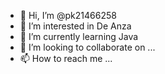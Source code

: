 - 👋 Hi, I’m @pk21466258
- 👀 I’m interested in De Anza
- 🌱 I’m currently learning Java
- 💞️ I’m looking to collaborate on ...
- 📫 How to reach me ...

<!---
pk21466258/pk21466258 is a ✨ special ✨ repository because its `README.md` (this file) appears on your GitHub profile.
You can click the Preview link to take a look at your changes.
--->
